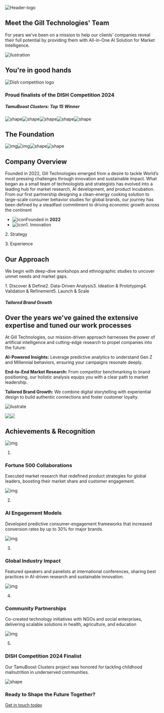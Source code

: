 ![Header-logo](https://digital-flow-solutions.github.io/Gill-Technologies-Website/img/favicon.png)

## Meet the Gill Technologies' Team

For years we’ve been on a mission to help our clients’ companies reveal their
full potential by providing them with All-in-One AI Solution for Market Intelligence.

![ilustration](https://digital-flow-solutions.github.io/Gill-Technologies-Website/img/about/new_team_grid_gill.png)

## You're in good hands

![Dish competition logo](https://digital-flow-solutions.github.io/Gill-Technologies-Website/img/service/Dish-competition-logo.png)

### Proud finalists of the DISH Competition 2024

##### TamuBoost Clusters: Top 15 Winner

![shape](https://digital-flow-solutions.github.io/Gill-Technologies-Website/img/shape/star-3b.svg)![shape](https://digital-flow-solutions.github.io/Gill-Technologies-Website/img/shape/globe-yellow.png)![shape](https://digital-flow-solutions.github.io/Gill-Technologies-Website/img/shape/star-3b.svg)![shape](https://digital-flow-solutions.github.io/Gill-Technologies-Website/img/shape/star-3b.svg)![shape](https://digital-flow-solutions.github.io/Gill-Technologies-Website/img/shape/globe-yellow.png)

## The Foundation

![img](https://digital-flow-solutions.github.io/Gill-Technologies-Website/img/about/about_img_1.png)![img](https://digital-flow-solutions.github.io/Gill-Technologies-Website/img/about/about_img_2.png)![shape](https://digital-flow-solutions.github.io/Gill-Technologies-Website/img/shape/line-round-2a.svg)![shape](https://digital-flow-solutions.github.io/Gill-Technologies-Website/img/shape/line-round-2a.svg)

## Company Overview

Founded in 2022, Gill Technologies emerged from a desire to tackle World’s most pressing challenges through innovation and sustainable impact.
What began as a small team of technologists and strategists has evolved into a leading hub for market research, AI development, and product incubation.
From our first partnership designing a clean-energy cooking solution to large-scale consumer behavior studies for global brands, our journey has been defined by a steadfast commitment to driving economic growth across the continent


- ![icon](https://digital-flow-solutions.github.io/Gill-Technologies-Website/img/icon/icon-1a.svg)Founded in **2022**
- ![icon](https://digital-flow-solutions.github.io/Gill-Technologies-Website/img/icon/icon-2a.svg)1\. Innovation

2\. Strategy

3\. Experience

## Our Approach

We begin with deep-dive workshops and ethnographic studies to uncover unmet needs and market gaps.

1\. Discover & Define2\. Data-Driven Analysis3\. Ideation & Prototyping4\. Validation & Refinement5\. Launch & Scale

##### Tailored Brand Growth

## Over the years we've gained the extensive expertise and tuned our work processes

At Gill Technologies, our mission-driven approach harnesses the power of artificial intelligence and cutting-edge research to propel companies into the future:

**AI-Powered Insights:** Leverage predictive analytics to understand Gen Z and Millennial behaviors, ensuring your campaigns resonate deeply.

**End-to-End Market Research:** From competitor benchmarking to brand positioning, our holistic analysis equips you with a clear path to market leadership.

**Tailored Brand Growth:** We combine digital storytelling with experiential design to build authentic connections and foster customer loyalty.

![ilustrate](https://digital-flow-solutions.github.io/Gill-Technologies-Website/img/about/about_img_4.avif)

![](https://digital-flow-solutions.github.io/Gill-Technologies-Website/img/shape/line-round-1.svg)![](https://digital-flow-solutions.github.io/Gill-Technologies-Website/img/shape/line-round-1.svg)

## Achievements & Recognition

![img](https://digital-flow-solutions.github.io/Gill-Technologies-Website/img/about/bg-img-01.jpg)

1.


### Fortune 500 Collaborations

Executed market research that redefined product strategies for global leaders, boosting their market share and customer engagement.

![img](https://digital-flow-solutions.github.io/Gill-Technologies-Website/img/about/bg-img-02.jpg)

2.


### AI Engagement Models

Developed predictive consumer-engagement frameworks that increased conversion rates by up to 30% for major brands.

![img](https://digital-flow-solutions.github.io/Gill-Technologies-Website/img/about/bg-img-01.jpg)

3.


### Global Industry Impact

Featured speakers and panelists at international conferences, sharing best practices in AI-driven research and sustainable innovation.

![img](https://digital-flow-solutions.github.io/Gill-Technologies-Website/img/about/bg-img-02.jpg)

4.


### Community Partnerships

Co-created technology initiatives with NGOs and social enterprises, delivering scalable solutions in health, agriculture, and education

![img](https://digital-flow-solutions.github.io/Gill-Technologies-Website/img/about/bg-img-01.jpg)

5.


### DISH Competition 2024 Finalist

Our TamuBoost Clusters project was honored for tackling childhood malnutrition in underserved communities.

![shape](https://digital-flow-solutions.github.io/Gill-Technologies-Website/img/shape/line-round-3a.svg)

### Ready to Shape the Future Together?

[Get in touch today](https://digital-flow-solutions.github.io/Gill-Technologies-Website/contact.html)